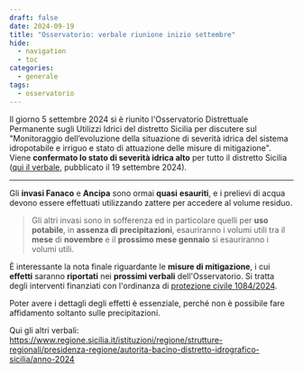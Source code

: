 ```yaml
---
draft: false
date: 2024-09-19
title: "Osservatorio: verbale riunione inizio settembre"
hide:
  - navigation
  - toc
categories:
  - generale
tags:
  - osservatorio
---
```



Il giorno 5 settembre 2024 si è riunito l'Osservatorio Distrettuale Permanente sugli Utilizzi Idrici del distretto Sicilia per discutere sul "Monitoraggio dell’evoluzione della situazione di severità idrica del sistema idropotabile e irriguo e stato di attuazione delle misure di mitigazione".<br>
Viene **confermato lo stato di severità idrica alto** per tutto il distretto Sicilia ([qui il verbale](https://www.regione.sicilia.it/sites/default/files/2024-09/Verbale_OPUI_5_settembre_2024.pdf), pubblicato il 19 settembre 2024).

---

Gli **invasi Fanaco** e **Ancipa** sono ormai **quasi** **esauriti**, e i prelievi di acqua devono essere effettuati utilizzando zattere per accedere al volume residuo.

> Gli altri invasi sono in sofferenza ed in particolare quelli per **uso potabile**, in **assenza di precipitazioni**, esauriranno i volumi utili tra il **mese** di **novembre** e il **prossimo mese gennaio** si esauriranno i volumi utili.

È interessante la nota finale riguardante le **misure di mitigazione**, i cui **effetti** saranno **riportati** nei **prossimi verbali** dell'Osservatorio. Si tratta degli interventi finanziati con l'ordinanza di [protezione civile 1084/2024](https://www.regione.sicilia.it/sites/default/files/2024-06/Disposizione%20n.550%20%20del.%2013.06.2024.pdf).

Poter avere i dettagli degli effetti è essenziale, perché non è possibile fare affidamento soltanto sulle precipitazioni.

Qui gli altri verbali: <https://www.regione.sicilia.it/istituzioni/regione/strutture-regionali/presidenza-regione/autorita-bacino-distretto-idrografico-sicilia/anno-2024>
